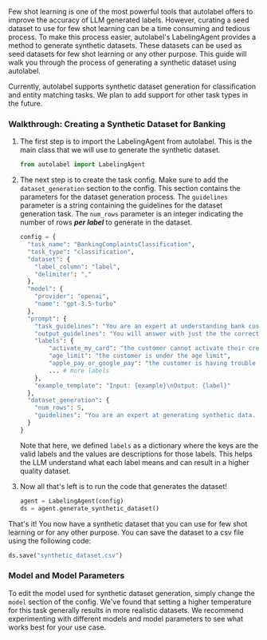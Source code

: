 Few shot learning is one of the most powerful tools that autolabel offers to improve the accuracy of LLM generated labels. However, curating a seed dataset to use for few shot learning can be a time consuming and tedious process. To make this process easier, autolabel's LabelingAgent provides a method to generate synthetic datasets. These datasets can be used as seed datasets for few shot learning or any other purpose. This guide will walk you through the process of generating a synthetic dataset using autolabel.

Currently, autolabel supports synthetic dataset generation for classification and entity matching tasks. We plan to add support for other task types in the future.

### **Walkthrough: Creating a Synthetic Dataset for Banking**

<ol>
<li>The first step is to import the LabelingAgent from autolabel. This is the main class that we will use to generate the synthetic dataset.

```python
from autolabel import LabelingAgent
```

</li>
<li>The next step is to create the task config. Make sure to add the <code>dataset_generation</code> section to the config. This section contains the parameters for the dataset generation process. The <code>guidelines</code> parameter is a string containing the guidelines for the dataset generation task. The <code>num_rows</code> parameter is an integer indicating the number of rows <em><strong>per label</strong></em> to generate in the dataset.

```python
config = {
  "task_name": "BankingComplaintsClassification",
  "task_type": "classification",
  "dataset": {
    "label_column": "label",
    "delimiter": ","
  },
  "model": {
    "provider": "openai",
    "name": "gpt-3.5-turbo"
  },
  "prompt": {
    "task_guidelines": "You are an expert at understanding bank customers support complaints and queries.\nYour job is to correctly classify the provided input example into one of the following categories.\nCategories:\n{labels}",
    "output_guidelines": "You will answer with just the the correct output label and nothing else.",
    "labels": {
        "activate_my_card": "the customer cannot activate their credit or debit card",
        "age_limit": "the customer is under the age limit",
        "apple_pay_or_google_pay": "the customer is having trouble using apple pay or google pay",
        ... # more labels
    },
    "example_template": "Input: {example}\nOutput: {label}"
  },
  "dataset_generation": {
    "num_rows": 5,
    "guidelines": "You are an expert at generating synthetic data. You will generate a dataset that satisfies the following criteria:\n1. The data should be diverse and cover a wide range of scenarios.\n2. The data should be as realistic as possible, closely mimicking real-world data.\n3. The data should vary in length, some shorter and some longer.\n4. The data should be generated in a csv format.\n\nEach row should contain a realistic bank complaint. Use CSV format, with each line containing just the complaint and nothing else."
  }
}
```

Note that here, we defined <code>labels</code> as a dictionary where the keys are the valid labels and the values are descriptions for those labels. This helps the LLM understand what each label means and can result in a higher quality dataset.

</li>
<li>Now all that's left is to run the code that generates the dataset!

```python
agent = LabelingAgent(config)
ds = agent.generate_synthetic_dataset()
```

</li>
</ol>

That's it! You now have a synthetic dataset that you can use for few shot learning or for any other purpose. You can save the dataset to a csv file using the following code:

```python
ds.save("synthetic_dataset.csv")
```

### Model and Model Parameters

To edit the model used for synthetic dataset generation, simply change the `model` section of the config. We've found that setting a higher temperature for this task generally results in more realistic datasets. We recommend experimenting with different models and model parameters to see what works best for your use case.
